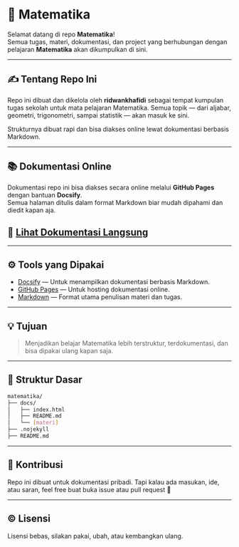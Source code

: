 # 📘 Matematika

Selamat datang di repo **Matematika**!  
Semua tugas, materi, dokumentasi, dan project yang berhubungan dengan pelajaran **Matematika** akan dikumpulkan di sini.

---

## ✍️ Tentang Repo Ini

Repo ini dibuat dan dikelola oleh **ridwankhafidi** sebagai tempat kumpulan tugas sekolah untuk mata pelajaran Matematika. Semua topik — dari aljabar, geometri, trigonometri, sampai statistik — akan masuk ke sini.  

Strukturnya dibuat rapi dan bisa diakses online lewat dokumentasi berbasis Markdown.

---

## 📚 Dokumentasi Online

Dokumentasi repo ini bisa diakses secara online melalui **GitHub Pages** dengan bantuan **Docsify**.  
Semua halaman ditulis dalam format Markdown biar mudah dipahami dan diedit kapan aja.

## 🔗 [Lihat Dokumentasi Langsung](https://ridwankhafidi.github.io/Pelajaran/Normatif/matematika)

---

## ⚙️ Tools yang Dipakai

- [Docsify](https://docsify.js.org) — Untuk menampilkan dokumentasi berbasis Markdown.
- [GitHub Pages](https://pages.github.com) — Untuk hosting dokumentasi online.
- [Markdown](https://www.markdownguide.org) — Format utama penulisan materi dan tugas.

---

## 💡 Tujuan

> Menjadikan belajar Matematika lebih terstruktur, terdokumentasi, dan bisa dipakai ulang kapan saja.

---

## 📂 Struktur Dasar

```bash
matematika/
├── docs/
│   ├── index.html      
│   ├── README.md       
│   └── [materi]        
├── .nojekyll
├── README.md 
```

---

## 🧠 Kontribusi

Repo ini dibuat untuk dokumentasi pribadi. Tapi kalau ada masukan, ide, atau saran, feel free buat buka issue atau pull request 🙌

---

## ©️ Lisensi

Lisensi bebas, silakan pakai, ubah, atau kembangkan ulang.